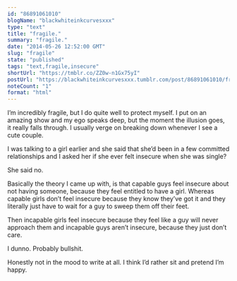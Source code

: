 ```yaml
---
id: "86891061010"
blogName: "blackwhiteinkcurvesxxx"
type: "text"
title: "fragile."
summary: "fragile."
date: "2014-05-26 12:52:00 GMT"
slug: "fragile"
state: "published"
tags: "text,fragile,insecure"
shortUrl: "https://tmblr.co/ZZ0w-n1Gx75yI"
postUrl: "https://blackwhiteinkcurvesxxx.tumblr.com/post/86891061010/fragile"
noteCount: "1"
format: "html"
---
```


I’m incredibly fragile, but I do quite well to protect myself. I put on an amazing show and my ego speaks deep, but the moment the illusion goes, it really falls through. I usually verge on breaking down whenever I see a cute couple. 

I was talking to a girl earlier and she said that she’d been in a few committed relationships and I asked her if she ever felt insecure when she was single? 

She said no. 

Basically the theory I came up with, is that capable guys feel insecure about not having someone, because they feel entitled to have a girl. Whereas capable girls don’t feel insecure because they know they’ve got it and they literally just have to wait for a guy to sweep them off their feet. 

Then incapable girls feel insecure because they feel like a guy will never approach them and incapable guys aren’t insecure, because they just don’t care.

I dunno. Probably bullshit. 

Honestly not in the mood to write at all. I think I’d rather sit and pretend I’m happy.